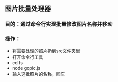 ## 图片批量处理器

### 目的：通过命令行实现批量修改图片名称并移动

### 操作：

* 将需要处理的照片扔到src文件夹里
* 打开命令行工具
* cd fs
* node gopic.js
* 输入这批照片的名称，回车